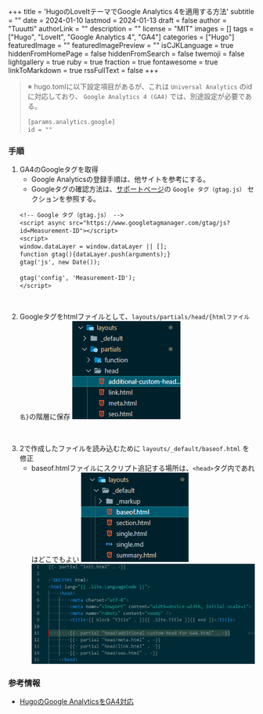 +++
title = 'HugoのLoveItテーマでGoogle Analytics 4を適用する方法'
subtitle = ""
date = 2024-01-10
lastmod = 2024-01-13
draft = false
author = "Tuuutti"
authorLink = ""
description = ""
license = "MIT"
images = []
tags = ["Hugo", "LoveIt", "Google Analytics 4", "GA4"]
categories = ["Hugo"]
featuredImage = ""
featuredImagePreview = ""
isCJKLanguage = true
hiddenFromHomePage = false
hiddenFromSearch = false
twemoji = false
lightgallery = true
ruby = true
fraction = true
fontawesome = true
linkToMarkdown = true
rssFullText = false
+++

<!--more-->

> ※ hugo.tomlに以下設定項目があるが、これは `Universal Analytics` のidに対応しており、 `Google Analytics 4 (GA4)` では、別途設定が必要である。
> ```
> [params.analytics.google]
> id = ""
>```

### 手順
1. GA4のGoogleタグを取得
    - Google Analyticsの登録手順は、他サイトを参考にする。
    - Googleタグの確認方法は、[サポートページ](https://support.google.com/analytics/topic/12208141?hl=ja&ref_topic=12154439)の `Google タグ（gtag.js）` セクションを参照する。
    ```
    <!-- Google タグ（gtag.js） -->
    <script async src="https://www.googletagmanager.com/gtag/js?id=Measurement-ID"></script>
    <script>
    window.dataLayer = window.dataLayer || [];
    function gtag(){dataLayer.push(arguments);}
    gtag('js', new Date());

    gtag('config', 'Measurement-ID');
    </script>
    ```
<br>

2. Googleタグをhtmlファイルとして、`layouts/partials/head/{htmlファイル名}`の階層に保存
    ![Googleタグの保存先](gtag_save_location.png "Googleタグの保存先")
<br>

3. 2で作成したファイルを読み込むために `layouts/_default/baseof.html` を修正
    - baseof.htmlファイルにスクリプト追記する場所は、`<head>`タグ内であれはどこでもよい
    ![baseof.htmlファイルの在処](baseof_location.png "baseof.htmlファイルの在処")
    ![baseof.htmlファイルに追記するスクリプト](image.png "baseof.htmlファイルに追記するスクリプト")

### 参考情報
- [HugoのGoogle AnalyticsをGA4対応](https://scribble.washo3.com/hugo-analytics-ga4)